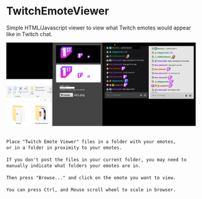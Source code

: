 # TwitchEmoteViewer
Simple HTML/Javascript viewer to view what Twitch emotes would appear like in Twitch chat.

<img src="https://github.com/warrenarea/TwitchEmoteViewer/blob/main/HowTo.png"></img>

```

Place "Twitch Emote Viewer" files in a folder with your emotes,
or in a folder in proximity to your emotes. 

If you don't post the files in your current folder, you may need to 
manually indicate what folders your emotes are in. 

Then press "Browse..." and click on the emote you want to view.

You can press Ctrl, and Mouse scroll wheel to scale in browser. 

```
